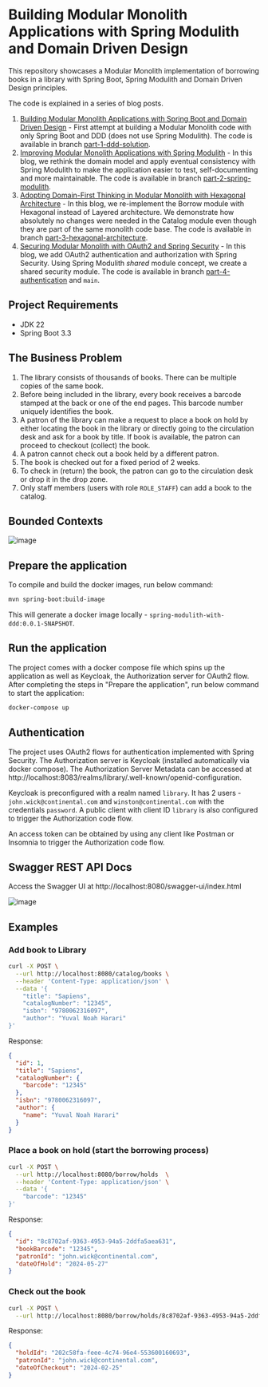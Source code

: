 # Building Modular Monolith Applications with Spring Modulith and Domain Driven Design

This repository showcases a Modular Monolith implementation of borrowing books in a library with 
Spring Boot, Spring Modulith and Domain Driven Design principles.

The code is explained in a series of blog posts.

1. [Building Modular Monolith Applications with Spring Boot and Domain Driven Design](https://itnext.io/building-modular-monolith-applications-with-spring-boot-and-domain-driven-design-d3299b300850?sk=3c3179d82508b50cc490a2a47074804f) - First attempt at building a Modular Monolith code with only Spring Boot and DDD (does not use Spring Modulith). The code is available in branch [part-1-ddd-solution](https://github.com/xsreality/spring-modulith-with-ddd/tree/part-1-ddd-solution).
2. [Improving Modular Monolith Applications with Spring Modulith](https://itnext.io/improving-modular-monolith-applications-with-spring-modulith-edecc787f63c?sk=051ea353e17154843886705fb90ed64a) - In this blog, we rethink the domain model and apply eventual consistency with Spring Modulith to make the application easier to test, self-documenting and more maintainable. The code is available in branch [part-2-spring-modulith](https://github.com/xsreality/spring-modulith-with-ddd/tree/part-2-spring-modulith).
3. [Adopting Domain-First Thinking in Modular Monolith with Hexagonal Architecture](https://itnext.io/adopting-domain-first-thinking-in-modular-monolith-with-hexagonal-architecture-f9e4921ac18d?sk=9364f2aac410c7b72e75e189bfa240e9) - In this blog, we re-implement the Borrow module with Hexagonal instead of Layered architecture. We demonstrate how absolutely no changes were needed in the Catalog module even though they are part of the same monolith code base. The code is available in branch [part-3-hexagonal-architecture](https://github.com/xsreality/spring-modulith-with-ddd/tree/part-3-hexagonal-architecture).
4. [Securing Modular Monolith with OAuth2 and Spring Security](https://itnext.io/securing-modular-monolith-with-oauth2-and-spring-security-43f2504c4e2e?sk=d70b9e7b343a2d0b690272d3b153dae3) - In this blog, we add OAuth2 authentication and authorization with Spring Security. Using Spring Modulith _shared_ module concept, we create a shared security module. The code is available in branch [part-4-authentication](https://github.com/xsreality/spring-modulith-with-ddd/tree/part-4-authentication) and `main`.

## Project Requirements

* JDK 22
* Spring Boot 3.3

## The Business Problem

1. The library consists of thousands of books. There can be multiple copies of the same book.
2. Before being included in the library, every book receives a barcode stamped at the back or one of the end pages. This barcode number uniquely identifies the book.
3. A patron of the library can make a request to place a book on hold by either locating the book in the library or directly going to the circulation desk and ask for a book by title. If book is available, the patron can proceed to checkout (collect) the book. 
4. A patron cannot check out a book held by a different patron.
5. The book is checked out for a fixed period of 2 weeks.
6. To check in (return) the book, the patron can go to the circulation desk or drop it in the drop zone.
7. Only staff members (users with role `ROLE_STAFF`) can add a book to the catalog.

## Bounded Contexts

![image](https://github.com/xsreality/spring-modulith-with-ddd/assets/4991449/8b91d3c7-b65d-4f2e-89bd-0e9db63bacfb)

## Prepare the application

To compile and build the docker images, run below command:

```bash
mvn spring-boot:build-image
```

This will generate a docker image locally - `spring-modulith-with-ddd:0.0.1-SNAPSHOT`.

## Run the application

The project comes with a docker compose file which spins up the application as well as Keycloak, the Authorization server for OAuth2 flow. After completing the steps in "Prepare the application", run below command to start the application:

```bash
docker-compose up
```

## Authentication

The project uses OAuth2 flows for authentication implemented with Spring Security. The Authorization server is Keycloak (installed automatically via docker compose). The Authorization Server Metadata can be accessed at http://localhost:8083/realms/library/.well-known/openid-configuration.

Keycloak is preconfigured with a realm named `library`. It has 2 users - `john.wick@continental.com` and `winston@continental.com` with the credentials `password`. A public client with client ID `library` is also configured to trigger the Authorization code flow.

An access token can be obtained by using any client like Postman or Insomnia to trigger the Authorization code flow. 

## Swagger REST API Docs
Access the Swagger UI at http://localhost:8080/swagger-ui/index.html

![image](https://github.com/xsreality/spring-modulith-with-ddd/assets/4991449/fcfb3e49-3024-4850-ba6e-dfeb9211caff)

## Examples

### Add book to Library
```bash
curl -X POST \
  --url http://localhost:8080/catalog/books \
  --header 'Content-Type: application/json' \
  --data '{
	"title": "Sapiens",
	"catalogNumber": "12345",
	"isbn": "9780062316097",
	"author": "Yuval Noah Harari"
}'
```

Response:
```json
{
  "id": 1,
  "title": "Sapiens",
  "catalogNumber": {
    "barcode": "12345"
  },
  "isbn": "9780062316097",
  "author": {
    "name": "Yuval Noah Harari"
  }
}
```

### Place a book on hold (start the borrowing process)

```bash
curl -X POST \
  --url http://localhost:8080/borrow/holds  \
  --header 'Content-Type: application/json' \
  --data '{
	"barcode": "12345"
}'
```

Response:
```json
{
  "id": "8c8702af-9363-4953-94a5-2ddfa5aea631",
  "bookBarcode": "12345",
  "patronId": "john.wick@continental.com",
  "dateOfHold": "2024-05-27"
}
```

### Check out the book

```bash
curl -X POST \
  --url http://localhost:8080/borrow/holds/8c8702af-9363-4953-94a5-2ddfa5aea631/checkout
```

Response:
```json
{
  "holdId": "202c58fa-feee-4c74-96e4-553600160693",
  "patronId": "john.wick@continental.com",
  "dateOfCheckout": "2024-02-25"
}
```
